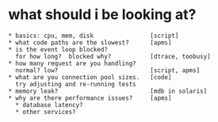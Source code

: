 
  # what should i be looking at?
    * basics: cpu, mem, disk                [script]
    * what code paths are the slowest?      [apms]
    * is the event loop blocked?
      for how long?  blocked why?           [dtrace, toobusy]
    * how many request are you handling?
      normal? low?                          [script, apms]
    * what are you connection pool sizes.   [code]
      try adjusting and re-running tests
    * memory leak?                          [mdb in solaris]
    * why are there performance issues?     [apms]
      * database latency?
      * other services?





